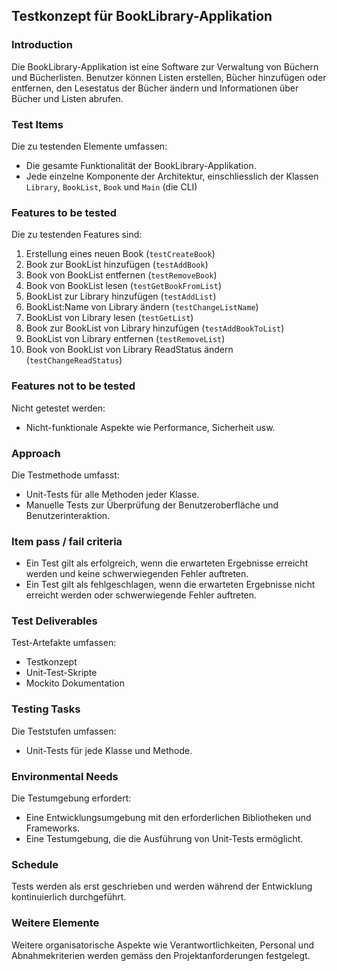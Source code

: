 ## Testkonzept für BookLibrary-Applikation

### Introduction
Die BookLibrary-Applikation ist eine Software zur Verwaltung von Büchern und Bücherlisten. Benutzer können Listen erstellen, Bücher hinzufügen oder entfernen, den Lesestatus der Bücher ändern und Informationen über Bücher und Listen abrufen.

### Test Items
Die zu testenden Elemente umfassen:
- Die gesamte Funktionalität der BookLibrary-Applikation.
- Jede einzelne Komponente der Architektur, einschliesslich der Klassen `Library`, `BookList`, `Book` und `Main` (die CLI)

### Features to be tested
Die zu testenden Features sind:
1. Erstellung eines neuen Book (`testCreateBook`)
2. Book zur BookList hinzufügen (`testAddBook`)
3. Book von BookList entfernen (`testRemoveBook`)
4. Book von BookList lesen (`testGetBookFromList`)
5. BookList zur Library hinzufügen (`testAddList`)
6. BookList:Name von Library ändern (`testChangeListName`)
7. BookList von Library lesen (`testGetList`)
8. Book zur BookList von Library hinzufügen (`testAddBookToList`)
9. BookList von Library entfernen (`testRemoveList`)
10. Book von BookList von Library ReadStatus ändern (`testChangeReadStatus`)

### Features not to be tested
Nicht getestet werden:
- Nicht-funktionale Aspekte wie Performance, Sicherheit usw.

### Approach
Die Testmethode umfasst:
- Unit-Tests für alle Methoden jeder Klasse.
- Manuelle Tests zur Überprüfung der Benutzeroberfläche und Benutzerinteraktion.

### Item pass / fail criteria
- Ein Test gilt als erfolgreich, wenn die erwarteten Ergebnisse erreicht werden und keine schwerwiegenden Fehler auftreten.
- Ein Test gilt als fehlgeschlagen, wenn die erwarteten Ergebnisse nicht erreicht werden oder schwerwiegende Fehler auftreten.

### Test Deliverables
Test-Artefakte umfassen:
- Testkonzept
- Unit-Test-Skripte
- Mockito Dokumentation
  
### Testing Tasks
Die Teststufen umfassen:
- Unit-Tests für jede Klasse und Methode.

### Environmental Needs
Die Testumgebung erfordert:
- Eine Entwicklungsumgebung mit den erforderlichen Bibliotheken und Frameworks.
- Eine Testumgebung, die die Ausführung von Unit-Tests ermöglicht.

### Schedule
Tests werden als erst geschrieben und werden während der Entwicklung kontinuierlich durchgeführt.  

### Weitere Elemente
Weitere organisatorische Aspekte wie Verantwortlichkeiten, Personal und Abnahmekriterien werden gemäss den Projektanforderungen festgelegt.
